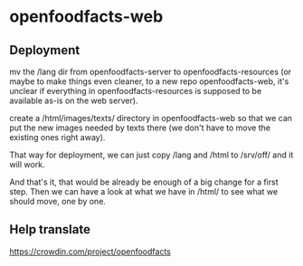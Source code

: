 # openfoodfacts-web

## Deployment

mv the /lang dir from openfoodfacts-server to openfoodfacts-resources (or maybe to make things even cleaner, to a new repo openfoodfacts-web, it's unclear if everything in openfoodfacts-resources is supposed to be available as-is on the web server).

create a /html/images/texts/ directory in openfoodfacts-web so that we can put the new images needed by texts there (we don't have to move the existing ones right away).

That way for deployment, we can just copy /lang and /html to /srv/off/ and it will work.

And that's it, that would be already be enough of a big change for a first step. Then we can have a look at what we have in /html/ to see what we should move, one by one.

## Help translate
https://crowdin.com/project/openfoodfacts
